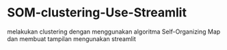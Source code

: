 # SOM-clustering-Use-Streamlit
melakukan clustering dengan menggunakan algoritma Self-Organizing Map dan membuat tampilan mengunakan streamlit
